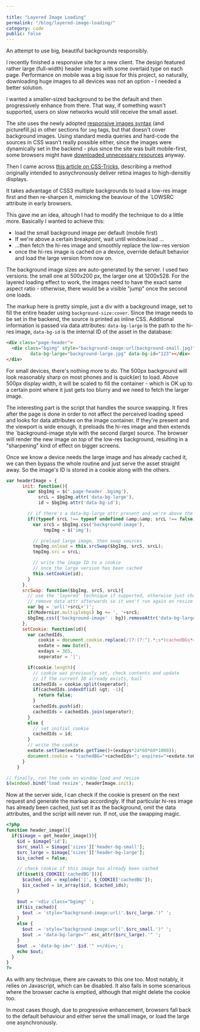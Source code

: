 ```yaml
---
 
title: "Layered Image Loading"
permalink: "/blog/layered-image-loading/"
category: code
public: false
---
```


<p class="lead">An attempt to use big, beautiful backgrounds responsibly.</p>

I recently finished a responsive site for a new client. The design featured rather large (full-width) header images with some overlaid type on each page. Performance on mobile was a big issue for this project, so naturally, downloading huge images to all devices was not an option - I needed a better solution.

I wanted a smaller-sized background to be the default and then progressively enhance from there. That way, if something wasn't supported, users on slow networks would still receive the small asset.

The site uses the newly adopted [responsive images syntax](http://responsiveimages.org) (and picturefill.js) in other sections for `img` tags, but that doesn't cover background images. Using standard media queries and hard-code the sources in CSS wasn't really possible either, since the images were dynamically set in the backend - plus since the site was built mobile-first, some browsers might have [downloaded unnecessary resources](http://timkadlec.com/mq/test10.php) anyway.

Then I came across [this article on CSS-Tricks](http://css-tricks.com/the-layered-look/), describing a method originally intended to asnychronously deliver retina images to high-densitiy displays.

It takes advantage of CSS3 multiple backgrounds to load a low-res image first and then re-sharpen it, mimicking the beaviour of the `LOWSRC attribute in early browsers.

This gave me an idea, altough I had to modify the technique to do a little more.
Basically I wanted to achieve this:

<ul>
  <li>load the small background image per default (mobile first)</li>
  <li>If we're above a certain breakpoint, wait until window.load …</li>
  <li>…then fetch the hi-res image and smoothly replace the low-res version</li>
  <li>once the hi-res image is cached on a device, override default behavior and load the large version from now on.</li>
</ul>

The background image sizes are auto-generated by the server. I used two versions: the small one at 500x200 px, the larger one at 1200x528. For the layered loading effect to work, the images need to have the exact same aspect ratio - otherwise, there would be a visible "jump" once the second one loads.

The markup here is pretty simple, just a div with a background image, set to fill the entire header using `background-size:cover`. Since the image needs to be set in the backend, the source is printed as inline CSS. Additional information is passed via data attributes: `data-bg-large` is the path to the hi-res image, `data-bg-id` is the internal ID of the asset in the database:

``` html
<div class="page-header">
  <div class="bgimg" style="background-image:url(background-small.jpg)" 
         data-bg-large="background-large.jpg" data-bg-id="123"></div>
</div>
```

For small devices, there's nothing more to do. The 500px background will look reasonably sharp on most phones and is quick(er) to load. Above 500px display width, it will be scaled to fill the container - which is OK up to a certain point where it just gets too blurry and we need to fetch the larger image.

The interesting part is the script that handles the source swapping. It fires after the page is done in order to not affect the perceived loading speed and looks for data attributes on the image container. If they're present and the viewport is wide enough, it preloads the hi-res image and then extends the `background-image style with the second (large) source. The browser will render the new image _on top_ of the low-res background, resulting in a "sharpening" kind of effect on bigger screens.

Once we know a device needs the large image and has already cached it, we can then bypass the whole routine and just serve the asset straight away. So the image's ID is stored in a cookie along with the others.

``` javascript
var headerImage = {
      init: function(){
        var $bgImg = $('.page-header .bgimg'),
            srcL = $bgImg.attr('data-bg-large'),
            id = $bgImg.attr('data-bg-id');

        // if there's a data-bg-large attr present and we're above the breakpoint
        if((typeof srcL !== typeof undefined &amp;&amp; srcL !== false) &amp;&amp; ww() &gt;= bp.medium){
          var srcS = $bgImg.css('background-image'),
              tmpImg = $('img');

          // preload large image, then swap sources
          tmpImg.onload = this.srcSwap($bgImg, srcS, srcL);
          tmpImg.src = srcL;

          // write the image ID to a cookie
          // once the large version has been cached
          this.setCookie(id);
        }
      },
      srcSwap: function($bgImg, srcS, srcL){
        // use the 'layered' technique if supported, otherwise just change src
        // remove data attr afterwards so it won't run again on resize
        var bg = 'url('+srcL+')';
        if(Modernizr.multiplebgs) bg += ', '+srcS;
        $bgImg.css({'background-image' : bg}).removeAttr('data-bg-large');
      },
      setCookie: function(id){
        var cachedIds,
            cookie = document.cookie.replace(/(?:(?:^|.*;s*)cachedBGs*=s*([^;]*).*$)|^.*$/, "$1"),
            exdate = new Date(),
            exdays = 365,
            seperator = '|';

        if(cookie.length){
          // cookie was previously set, check contents and update
          // if the current ID already exists, bail
          cachedIds = cookie.split(seperator);
          if(cachedIds.indexOf(id) &gt; -1){
            return false;
          }
          cachedIds.push(id);
          cachedIds = cachedIds.join(seperator);
        }
        else {
          // set initial cookie  
          cachedIds = id;
        }
        // write the cookie
        exdate.setTime(exdate.getTime()+(exdays*24*60*60*1000));
        document.cookie = "cachedBG="+cachedIds+"; expires="+exdate.toGMTString()+"; path=/";
      }
    }

// finally, run the code on window load and resize
$(window).bind('load resize', headerImage.init);
```

Now at the server side, I can check if the cookie is present on the next request and generate the markup accordingly. If that particular hi-res image has already been cached, just set it as the background, omit the data attributes, and the script will never run. If not, use the swapping magic.

``` php
<?php
function header_image(){
  if($image = get_header_image()){
    $id = $image['id'];
    $src_small = $image['sizes']['header-bg-small'];
    $src_large = $image['sizes']['header-bg-large'];
    $is_cached = false;

    // check cookie if this image has already been cached
    if(isset($_COOKIE['cachedBG'])){
      $cached_ids = explode('|', $_COOKIE['cachedBG']);
      $is_cached = in_array($id, $cached_ids);
    }

    $out = '<div class="bgimg" ';
    if($is_cached){
      $out .= 'style="background-image:url('.$src_large.')" ';
    }
    else {
      $out .= 'style="background-image:url('.$src_small.')" ';
      $out .= 'data-bg-large="'.esc_attr($src_large).'" ';
    }
    $out .= 'data-bg-id="'.$id.'" ></div>;';
    echo $out;
  }
}
?>
```

As with any technique, there are caveats to this one too. Most notably, it relies on Javascript, which can be disabled. It also fails in some scenarious where the browser cache is emptied, although that might delete the cookie too. 

In most cases though, due to progressive enhancement, browsers fall back to the default behaviour and either serve the small image, or load the large one asynchronously.